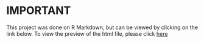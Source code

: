 # IMPORTANT 

This project was done on R Markdown, but can be viewed by clicking on the link below.
To view the preview of the html file, please click [here](http://htmlpreview.github.io/?https://github.com/kangj12/amazonbooks-EDA/blob/main/AmazonBooksEDA.html)
